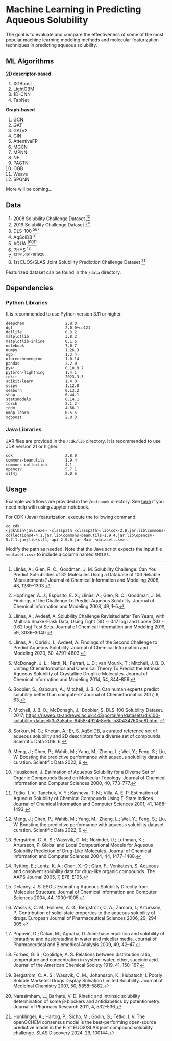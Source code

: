 # Machine Learning in Predicting Aqueous Solubility

The goal is to evaluate and compare the effectiveness of some of the most popular machine learning modeling methods and molecular featurization techniques in predicting aqueous solubility. 

## ML Algorithms

**2D descriptor-based**
1. XGBoost
2. LightGBM
3. 1D-CNN
4. TabNet

**Graph-based**
1. GCN
2. GAT
3. GATv2
4. GIN
5. AttentiveFP
6. MGCN
7. MPNN
8. NF
9. PAGTN
10. OGB
11. Weave
12. SPGNN

More will be coming...

## Data

1. 2008 Solubility Challenge Dataset [^1][^2]
3. 2019 Solubility Challenge Dataset [^3][^4]
4. DLS-100 [^6][^7][^8]
5. AqSolDB [^9]
6. AQUA [^10][^11][^12]
7. PHYS [^10]
8. [^13][^14][^15][^16][^17][^18][^19][^20]
9. 1st EUOS/SLAS Joint Solubility Prediction Challenge Dataset [^5]

Featurized dataset can be found in the `/data` directory.

[^1]: Llinàs, A.; Glen, R. C.; Goodman, J. M. Solubility Challenge: Can You Predict Sol-ubilities of 32 Molecules Using a Database of 100 Reliable Measurements? Journal of Chemical Information and Modeling 2008, 48, 1289–1303.
[^2]: Hopfinger, A. J.; Esposito, E. X.; Llinàs, A.; Glen, R. C.; Goodman, J. M. Findings of the Challenge To Predict Aqueous Solubility. Journal of Chemical Information and Modeling 2008, 49, 1–5.
[^3]: Llinas, A.; Avdeef, A. Solubility Challenge Revisited after Ten Years, with Multilab Shake-Flask Data, Using Tight (SD ∼ 0.17 log) and Loose (SD ∼ 0.62 log) Test Sets. Journal of Chemical Information and Modeling 2019, 59, 3036–3040.
[^4]: Llinas, A.; Oprisiu, I.; Avdeef, A. Findings of the Second Challenge to Predict Aqueous Solubility. Journal of Chemical Information and Modeling 2020, 60, 4791–4803.
[^5]: Hunklinger, A.; Hartog, P.; Šícho, M.; Godin, G.; Tetko, I. V. The openOCHEM consensus model is the best-performing open-source predictive model in the First EUOS/SLAS joint compound solubility challenge. SLAS Discovery 2024, 29, 100144.
[^6]: McDonagh, J. L.; Nath, N.; Ferrari, L. D.; van Mourik, T.; Mitchell, J. B. O. Uniting Cheminformatics and Chemical Theory To Predict the Intrinsic Aqueous Solubility of Crystalline Druglike Molecules. Journal of Chemical Information and Modeling 2014, 54, 844–856.
[^7]: Boobier, S.; Osbourn, A.; Mitchell, J. B. O. Can human experts predict solubility better than computers? Journal of Cheminformatics 2017, 9, 63.
[^8]: Mitchell, J. B. O.; McDonagh, J.; Boobier, S. DLS-100 Solubility Dataset. 2017; https://risweb.st-andrews.ac.uk:443/portal/en/datasets/dls100-solubility-dataset(3a3a5abc-8458-4924-8e6c-b804347605e8).html.
[^9]: Sorkun, M. C.; Khetan, A.; Er, S. AqSolDB, a curated reference set of aqueous solubility and 2D descriptors for a diverse set of compounds. Scientific Data 2019, 6.
[^10]: Meng, J.; Chen, P.; Wahib, M.; Yang, M.; Zheng, L.; Wei, Y.; Feng, S.; Liu, W. Boosting the predictive performance with aqueous solubility dataset curation. Scientific Data 2022, 9.
[^11]:  Huuskonen, J. Estimation of Aqueous Solubility for a Diverse Set of Organic Compounds Based on Molecular Topology. Journal of Chemical Information and Computer Sciences 2000, 40, 773–777.
[^12]:  Tetko, I. V.; Tanchuk, V. Y.; Kasheva, T. N.; Villa, A. E. P. Estimation of Aqueous Solubility of Chemical Compounds Using E-State Indices. Journal of Chemical Information and Computer Sciences 2001, 41, 1488–1493.
[^13]: Bergström, C. A. S.; Wassvik, C. M.; Norinder, U.; Luthman, K.; Artursson, P. Global and Local Computational Models for Aqueous Solubility Prediction of Drug-Like Molecules. Journal of Chemical Information and Computer Sciences 2004, 44, 1477–1488.
[^14]: Rytting, E.; Lentz, K. A.; Chen, X.-Q.; Qian, F.; Venkatesh, S. Aqueous and cosolvent solubility data for drug-like organic compounds. The AAPS Journal 2005, 7, E78–E105.
[^15]: Delaney, J. S. ESOL: Estimating Aqueous Solubility Directly from Molecular Structure. Journal of Chemical Information and Computer Sciences 2004, 44, 1000–1005.
[^16]: Wassvik, C. M.; Holmén, A. G.; Bergström, C. A.; Zamora, I.; Artursson, P. Contribution of solid-state properties to the aqueous solubility of drugs. European Journal of Pharmaceutical Sciences 2006, 29, 294–305.
[^17]: Popović, G.; Čakar, M.; Agbaba, D. Acid–base equilibria and solubility of loratadine and desloratadine in water and micellar media. Journal of Pharmaceutical and Biomedical Analysis 2009, 49, 42–47.
[^18]: Forbes, G. S.; Coolidge, A. S. Relations between distribution ratio, temperature and concentration in system: water, ether, succinic acid. Journal of the American Chemical Society 1919, 41, 150–167.
[^19]: Bergström, C. A. S.; Wassvik, C. M.; Johansson, K.; Hubatsch, I. Poorly Soluble Marketed Drugs Display Solvation Limited Solubility. Journal of Medicinal Chemistry 2007, 50, 5858–5862.
[^20]: Narasimham, L.; Barhate, V. D. Kinetic and intrinsic solubility determination of some β-blockers and antidiabetics by potentiometry. Journal of Pharmacy Research 2011, 4, 532–536.

## Dependencies

### Python Libraries

It is recommended to use Python version 3.11 or higher.

```
deepchem                  2.8.0
dgl                       2.0.0+cu121
dgllife                   0.3.2
matplotlib                3.8.2
matplotlib-inline         0.1.6
notebook                  7.0.7
numpy                     1.26.3
ogb                       1.3.4
olorenchemengine          1.0.14
pandas                    2.2.0
py4j                      0.10.9.7
pytorch-lightning         1.4.1
rdkit                     2023.3.3
scikit-learn              1.4.0
scipy                     1.12.0
seaborn                   0.13.2
shap                      0.44.1
statsmodels               0.14.1
torch                     2.1.2
tqdm                      4.66.1
umap-learn                0.5.5
xgboost                   2.0.3
```

### Java Libraries

JAR files are provided in the `/cdk/lib` directory.
It is recommended to use JDK version 21 or higher.

```
cdk                       2.8.0
commons-beanutils         1.9.4
commons-collection        4.1
opencsv                   5.7.1
slf4j                     2.0.6
```

## Usage

Example workflows are provided in the `/notebook` directory.
See [here](https://docs.jupyter.org/en/latest/) if you need help with using Jupyter notebook. 

For CDK (Java) featurization, execute the following command:

```
cd cdk
<jdk\bin\java.exe> -classpath <classpath>;lib\cdk-2.8.jar;lib\commons-collections4-4.1.jar;lib\commons-beanutils-1.9.4.jar;lib\opencsv-5.7.1.jar;lib\slf4j-api-2.0.6.jar Main <dataset.csv>
```

Modify the path as needed. Note that the Java script expects the input file `<dataset.csv>` to include a column named `SMILES`.

